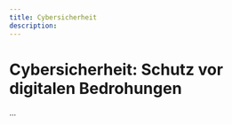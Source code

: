 ```yaml
---
title: Cybersicherheit
description: 
---
```


# Cybersicherheit: Schutz vor digitalen Bedrohungen
...